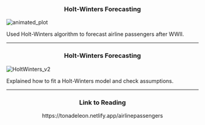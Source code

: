 <h3 align="center">Holt-Winters Forecasting</h3>

![animated_plot](https://github.com/user-attachments/assets/757da64c-25e5-44d3-9a8c-6caca53955df)

Used Holt-Winters algorithm to forecast airline passengers after WWII.

---

<h3 align="center">Holt-Winters Forecasting</h3>

![HoltWinters_v2](https://github.com/user-attachments/assets/f1194442-7432-4788-a31e-b491df80fe8a)

Explained how to fit a Holt-Winters model and check assumptions.

---

<h3 align="center">Link to Reading</h3>

<p align="center">https://tonadeleon.netlify.app/airlinepassengers</p>
